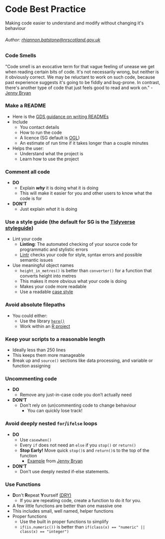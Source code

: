 # Code Best Practice
Making code easier to understand and modify without changing it's behaviour
###### Author: rhiannon.batstone@nrscotland.gov.uk
### Code Smells

"Code smell is an evocative term for that vague feeling of unease we get when reading certain bits of code. It's not necessarily wrong, but neither is it obviously correct. We may be reluctant to work on such code, because past experience suggests it's going to be fiddly and bug-prone. In contrast, there's another type of code that just feels good to read and work on." - [Jenny Bryan](https://github.com/jennybc/code-smells-and-feels#:~:text=GitHub%3A%20%40jennybc%20%22Code%20smell%22%20is%20an%20evocative%20term,suggests%20it%27s%20going%20to%20be%20fiddly%20and%20bug-prone.)

### Make a README 
  * Here is the [GDS guidance on writing READMEs](https://gds-way.cloudapps.digital/manuals/readme-guidance.html#writing-readmes)
  * Include
      * You contact details
      * How to run the code
      * A licence (SG default is [OGL](http://www.nationalarchives.gov.uk/doc/open-government-licence/version/3/))
      * An estimate of run time if it takes longer than a couple minutes
  * Helps the user: 
      * Understand what the project is
      * Learn how to use the project
### Comment all code 
  * **DO** 
      * Explain _**why**_ it is doing what it is doing
      * This will make it easier for you and other users to know what the code is for
  * **DON'T** 
      * Just explain _what_ it is doing
  
### Use a style guide (the default for SG is the [Tidyverse styleguide](https://style.tidyverse.org/))
  * Lint your code
      * **Linting**: The automated checking of your source code for programmatic and stylistic errors
      * [Lintr](https://github.com/jimhester/lintr) checks your code for style, syntax errors and possible semantic issues
  * Use meaningful object names
      * `height_in_metres()` is better than `converter()` for a function that converts height into metres 
      * This makes it more obvious what your code is doing
      * Makes your code more readable
      * Use a readable [case style](https://medium.com/better-programming/string-case-styles-camel-pascal-snake-and-kebab-case-981407998841) 
  
### Avoid absolute filepaths
  * You could either:
      * Use the library [`here()`](https://github.com/krlmlr/here)
      * Work within an [R project](https://support.rstudio.com/hc/en-us/articles/200526207-Using-Projects)
      
### Keep your scripts to a reasonable length
  * Ideally less than 250 lines
  * This keeps them more manageable
  * Break up and `source()` sections like data processing, and variable or function assigning
  
### Uncommenting code
  * **DO**
      * Remove any just-in-case code you don’t actually need
  * **DON'T** 
      * Don't rely on (un)commenting code to change behaviour
          * You can quickly lose track!
 
  
### Avoid deeply nested `for`/`ifelse` loops
  * **DO**
      * Use `casewhen()`
      * Every `if` does not need an `else` if you `stop()` or `return()`
      * **Stop Early!** Move quick `stop()`s and `return()`s to the top of the function
          * [Example](https://github.com/rhi-batstone/code_best_practice/blob/main/early_stops.PNG) from [Jenny Bryan](https://github.com/jennybc/code-smells-and-feels/blob/master/2018-07_user-brisbane-bryan.pdf)
  * **DON'T**
      * Don't use deeply nested if-else statements. 
   
  
### Use Functions
  * **D**on't **R**epeat **Y**ourself [(DRY)](https://en.wikipedia.org/wiki/Don%27t_repeat_yourself)
      * If you are repeating code, create a function to do it for you.  
  * A few little functions are better than one massive one
  * This includes small, well named, helper functions
  * Proper functions
      * Use the built in proper functions to simplify 
      * `if(is.numeric())` is better than `if(class(x) == "numeric" || class(x) == "integer")`
 
  


